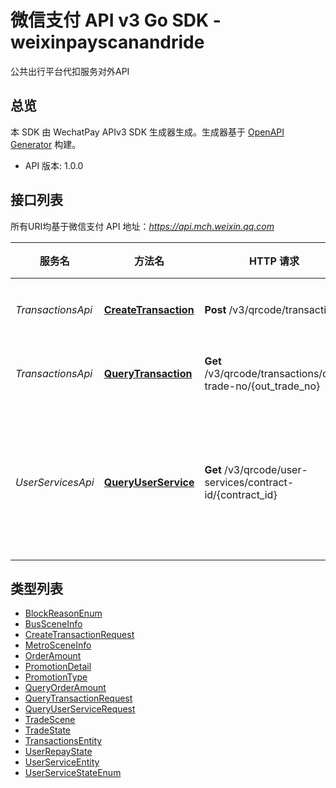 # 微信支付 API v3 Go SDK - weixinpayscanandride

公共出行平台代扣服务对外API

## 总览
本 SDK 由 WechatPay APIv3 SDK 生成器生成。生成器基于 [OpenAPI Generator](https://openapi-generator.tech) 构建。

- API 版本: 1.0.0

## 接口列表

所有URI均基于微信支付 API 地址：*https://api.mch.weixin.qq.com*

服务名 | 方法名 | HTTP 请求 | 描述
------------ | ------------- | ------------- | -------------
*TransactionsApi* | [**CreateTransaction**](TransactionsApi.md#createtransaction) | **Post** /v3/qrcode/transactions | 扣费受理
*TransactionsApi* | [**QueryTransaction**](TransactionsApi.md#querytransaction) | **Get** /v3/qrcode/transactions/out-trade-no/{out_trade_no} | 查询订单
*UserServicesApi* | [**QueryUserService**](UserServicesApi.md#queryuserservice) | **Get** /v3/qrcode/user-services/contract-id/{contract_id} | 查询用户服务可用信息


## 类型列表

 - [BlockReasonEnum](BlockReasonEnum.md)
 - [BusSceneInfo](BusSceneInfo.md)
 - [CreateTransactionRequest](CreateTransactionRequest.md)
 - [MetroSceneInfo](MetroSceneInfo.md)
 - [OrderAmount](OrderAmount.md)
 - [PromotionDetail](PromotionDetail.md)
 - [PromotionType](PromotionType.md)
 - [QueryOrderAmount](QueryOrderAmount.md)
 - [QueryTransactionRequest](QueryTransactionRequest.md)
 - [QueryUserServiceRequest](QueryUserServiceRequest.md)
 - [TradeScene](TradeScene.md)
 - [TradeState](TradeState.md)
 - [TransactionsEntity](TransactionsEntity.md)
 - [UserRepayState](UserRepayState.md)
 - [UserServiceEntity](UserServiceEntity.md)
 - [UserServiceStateEnum](UserServiceStateEnum.md)

